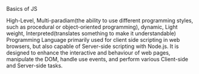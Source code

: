 Basics of JS

High-Level, Multi-paradiam(the ability to use different programming styles, such as procedural or object-oriented programming), dynamic, Light weight, Interpreted(translates something to make it understandable) Programming Language primarily used for client side scripting in web browsers, but also capable of Server-side scripting with Node.js. It is designed to enhance the interactive and behaviour of web pages, manipulate the DOM, handle use events, and perform various Client-side and Server-side tasks.   

